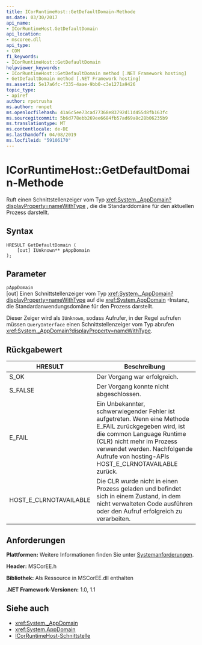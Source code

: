 ```yaml
---
title: ICorRuntimeHost::GetDefaultDomain-Methode
ms.date: 03/30/2017
api_name:
- ICorRuntimeHost.GetDefaultDomain
api_location:
- mscoree.dll
api_type:
- COM
f1_keywords:
- ICorRuntimeHost::GetDefaultDomain
helpviewer_keywords:
- ICorRuntimeHost::GetDefaultDomain method [.NET Framework hosting]
- GetDefaultDomain method [.NET Framework hosting]
ms.assetid: 5e17a6fc-f335-4aae-9bb0-c3e1271a9426
topic_type:
- apiref
author: rpetrusha
ms.author: ronpet
ms.openlocfilehash: 41a6c5ee73cad77368e83792d11d455d8fb163fc
ms.sourcegitcommit: 5b6d778ebb269ee6684fb57ad69a8c28b06235b9
ms.translationtype: MT
ms.contentlocale: de-DE
ms.lasthandoff: 04/08/2019
ms.locfileid: "59106170"
---
```

# <a name="icorruntimehostgetdefaultdomain-method"></a>ICorRuntimeHost::GetDefaultDomain-Methode
Ruft einen Schnittstellenzeiger vom Typ <xref:System._AppDomain?displayProperty=nameWithType> , die die Standarddomäne für den aktuellen Prozess darstellt.  
  
## <a name="syntax"></a>Syntax  
  
```  
HRESULT GetDefaultDomain (  
    [out] IUnknown** pAppDomain  
);  
```  
  
## <a name="parameters"></a>Parameter  
 `pAppDomain`  
 [out] Einen Schnittstellenzeiger vom Typ <xref:System._AppDomain?displayProperty=nameWithType> auf die <xref:System.AppDomain> -Instanz, die Standardanwendungsdomäne für den Prozess darstellt.  
  
 Dieser Zeiger wird als `IUnknown`, sodass Aufrufer, in der Regel aufrufen müssen `QueryInterface` einen Schnittstellenzeiger vom Typ abrufen <xref:System._AppDomain?displayProperty=nameWithType>.  
  
## <a name="return-value"></a>Rückgabewert  
  
|HRESULT|Beschreibung|  
|-------------|-----------------|  
|S_OK|Der Vorgang war erfolgreich.|  
|S_FALSE|Der Vorgang konnte nicht abgeschlossen.|  
|E_FAIL|Ein Unbekannter, schwerwiegender Fehler ist aufgetreten. Wenn eine Methode E_FAIL zurückgegeben wird, ist die common Language Runtime (CLR) nicht mehr im Prozess verwendet werden. Nachfolgende Aufrufe von hosting-APIs HOST_E_CLRNOTAVAILABLE zurück.|  
|HOST_E_CLRNOTAVAILABLE|Die CLR wurde nicht in einen Prozess geladen und befindet sich in einem Zustand, in dem nicht verwalteten Code ausführen oder den Aufruf erfolgreich zu verarbeiten.|  
  
## <a name="requirements"></a>Anforderungen  
 **Plattformen:** Weitere Informationen finden Sie unter [Systemanforderungen](../../../../docs/framework/get-started/system-requirements.md).  
  
 **Header:** MSCorEE.h  
  
 **Bibliothek:** Als Ressource in MSCorEE.dll enthalten  
  
 **.NET Framework-Versionen:** 1.0, 1.1  
  
## <a name="see-also"></a>Siehe auch

- <xref:System._AppDomain>
- <xref:System.AppDomain>
- [ICorRuntimeHost-Schnittstelle](../../../../docs/framework/unmanaged-api/hosting/icorruntimehost-interface.md)
